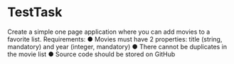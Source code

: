 # TestTask

Create a simple one page application where you can add movies to a favorite list.
Requirements:
● Movies must have 2 properties: title (string, mandatory) and year (integer,
mandatory)
● There cannot be duplicates in the movie list
● Source code should be stored on GitHub
